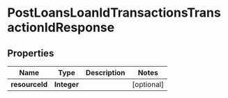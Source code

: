 
# PostLoansLoanIdTransactionsTransactionIdResponse

## Properties
Name | Type | Description | Notes
------------ | ------------- | ------------- | -------------
**resourceId** | **Integer** |  |  [optional]



